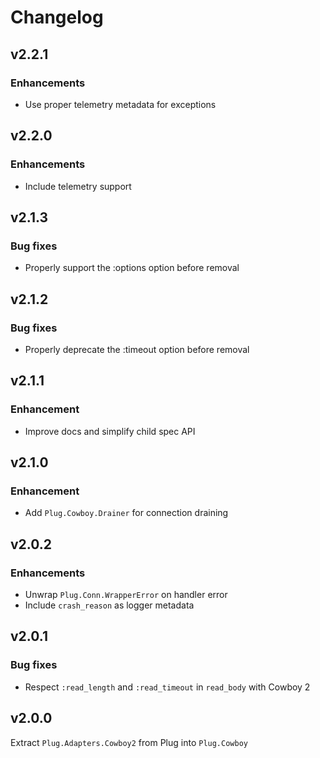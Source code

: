 # Changelog

## v2.2.1

### Enhancements

  * Use proper telemetry metadata for exceptions

## v2.2.0

### Enhancements

  * Include telemetry support

## v2.1.3

### Bug fixes

  * Properly support the :options option before removal

## v2.1.2

### Bug fixes

  * Properly deprecate the :timeout option before removal

## v2.1.1

### Enhancement

  * Improve docs and simplify child spec API

## v2.1.0

### Enhancement

  * Add `Plug.Cowboy.Drainer` for connection draining

## v2.0.2

### Enhancements

  * Unwrap `Plug.Conn.WrapperError` on handler error
  * Include `crash_reason` as logger metadata

## v2.0.1

### Bug fixes

  * Respect `:read_length` and `:read_timeout` in `read_body` with Cowboy 2

## v2.0.0

Extract `Plug.Adapters.Cowboy2` from Plug into `Plug.Cowboy`
